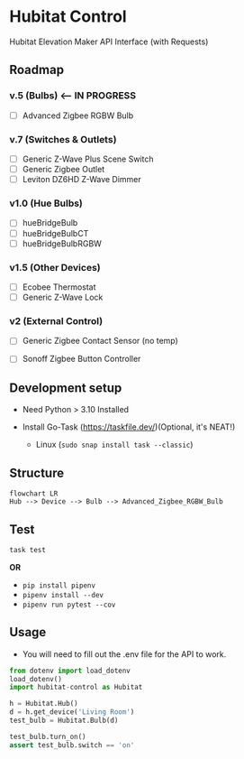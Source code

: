 # Hubitat Control

Hubitat Elevation Maker API Interface (with Requests)

## Roadmap
### v.5 (Bulbs) <-- IN PROGRESS
- [ ] Advanced Zigbee RGBW Bulb
### v.7 (Switches & Outlets)
- [ ] Generic Z-Wave Plus Scene Switch
- [ ] Generic Zigbee Outlet
- [ ] Leviton DZ6HD Z-Wave Dimmer
### v1.0 (Hue Bulbs)
- [ ] hueBridgeBulb
- [ ] hueBridgeBulbCT
- [ ] hueBridgeBulbRGBW
### v1.5 (Other Devices)
- [ ] Ecobee Thermostat
- [ ] Generic Z-Wave Lock
### v2 (External Control)
- [ ] Generic Zigbee Contact Sensor (no temp)
- [ ] Sonoff Zigbee Button Controller


## Development setup

- Need Python > 3.10 Installed

- Install Go-Task (<https://taskfile.dev/>)(Optional, it's NEAT!)
  - Linux (`sudo snap install task --classic`)

## Structure

```mermaid
flowchart LR
Hub --> Device --> Bulb --> Advanced_Zigbee_RGBW_Bulb
```
## Test

```sh
task test
```

**OR**

- `pip install pipenv`
- `pipenv install --dev`
- `pipenv run pytest --cov`

## Usage

- You will need to fill out the .env file for the API to work.

```python
from dotenv import load_dotenv
load_dotenv()
import hubitat-control as Hubitat

h = Hubitat.Hub()
d = h.get_device('Living Room')
test_bulb = Hubitat.Bulb(d)

test_bulb.turn_on()
assert test_bulb.switch == 'on'
```
